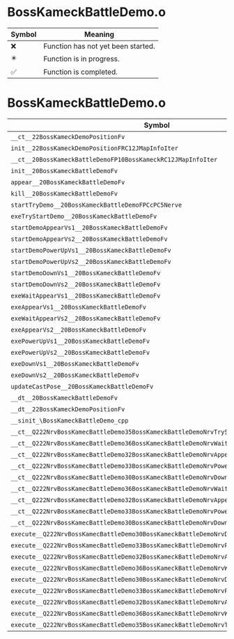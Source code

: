 # BossKameckBattleDemo.o
| Symbol | Meaning 
| ------------- | ------------- 
| :x: | Function has not yet been started. 
| :eight_pointed_black_star: | Function is in progress. 
| :white_check_mark: | Function is completed. 


# BossKameckBattleDemo.o
| Symbol | Decompiled? |
| ------------- | ------------- |
| `__ct__22BossKameckDemoPositionFv` | :x: |
| `init__22BossKameckDemoPositionFRC12JMapInfoIter` | :x: |
| `__ct__20BossKameckBattleDemoFP10BossKameckRC12JMapInfoIter` | :x: |
| `init__20BossKameckBattleDemoFv` | :x: |
| `appear__20BossKameckBattleDemoFv` | :x: |
| `kill__20BossKameckBattleDemoFv` | :x: |
| `startTryDemo__20BossKameckBattleDemoFPCcPC5Nerve` | :x: |
| `exeTryStartDemo__20BossKameckBattleDemoFv` | :x: |
| `startDemoAppearVs1__20BossKameckBattleDemoFv` | :x: |
| `startDemoAppearVs2__20BossKameckBattleDemoFv` | :x: |
| `startDemoPowerUpVs1__20BossKameckBattleDemoFv` | :x: |
| `startDemoPowerUpVs2__20BossKameckBattleDemoFv` | :x: |
| `startDemoDownVs1__20BossKameckBattleDemoFv` | :x: |
| `startDemoDownVs2__20BossKameckBattleDemoFv` | :x: |
| `exeWaitAppearVs1__20BossKameckBattleDemoFv` | :x: |
| `exeAppearVs1__20BossKameckBattleDemoFv` | :x: |
| `exeWaitAppearVs2__20BossKameckBattleDemoFv` | :x: |
| `exeAppearVs2__20BossKameckBattleDemoFv` | :x: |
| `exePowerUpVs1__20BossKameckBattleDemoFv` | :x: |
| `exePowerUpVs2__20BossKameckBattleDemoFv` | :x: |
| `exeDownVs1__20BossKameckBattleDemoFv` | :x: |
| `exeDownVs2__20BossKameckBattleDemoFv` | :x: |
| `updateCastPose__20BossKameckBattleDemoFv` | :x: |
| `__dt__20BossKameckBattleDemoFv` | :x: |
| `__dt__22BossKameckDemoPositionFv` | :x: |
| `__sinit_\BossKameckBattleDemo_cpp` | :x: |
| `__ct__Q222NrvBossKamecBattleDemo35BossKameckBattleDemoNrvTryStartDemoFv` | :x: |
| `__ct__Q222NrvBossKamecBattleDemo36BossKameckBattleDemoNrvWaitAppearVs1Fv` | :x: |
| `__ct__Q222NrvBossKamecBattleDemo32BossKameckBattleDemoNrvAppearVs1Fv` | :x: |
| `__ct__Q222NrvBossKamecBattleDemo33BossKameckBattleDemoNrvPowerUpVs1Fv` | :x: |
| `__ct__Q222NrvBossKamecBattleDemo30BossKameckBattleDemoNrvDownVs1Fv` | :x: |
| `__ct__Q222NrvBossKamecBattleDemo36BossKameckBattleDemoNrvWaitAppearVs2Fv` | :x: |
| `__ct__Q222NrvBossKamecBattleDemo32BossKameckBattleDemoNrvAppearVs2Fv` | :x: |
| `__ct__Q222NrvBossKamecBattleDemo33BossKameckBattleDemoNrvPowerUpVs2Fv` | :x: |
| `__ct__Q222NrvBossKamecBattleDemo30BossKameckBattleDemoNrvDownVs2Fv` | :x: |
| `execute__Q222NrvBossKamecBattleDemo30BossKameckBattleDemoNrvDownVs2CFP5Spine` | :x: |
| `execute__Q222NrvBossKamecBattleDemo33BossKameckBattleDemoNrvPowerUpVs2CFP5Spine` | :x: |
| `execute__Q222NrvBossKamecBattleDemo32BossKameckBattleDemoNrvAppearVs2CFP5Spine` | :x: |
| `execute__Q222NrvBossKamecBattleDemo36BossKameckBattleDemoNrvWaitAppearVs2CFP5Spine` | :x: |
| `execute__Q222NrvBossKamecBattleDemo30BossKameckBattleDemoNrvDownVs1CFP5Spine` | :x: |
| `execute__Q222NrvBossKamecBattleDemo33BossKameckBattleDemoNrvPowerUpVs1CFP5Spine` | :x: |
| `execute__Q222NrvBossKamecBattleDemo32BossKameckBattleDemoNrvAppearVs1CFP5Spine` | :x: |
| `execute__Q222NrvBossKamecBattleDemo36BossKameckBattleDemoNrvWaitAppearVs1CFP5Spine` | :x: |
| `execute__Q222NrvBossKamecBattleDemo35BossKameckBattleDemoNrvTryStartDemoCFP5Spine` | :x: |
